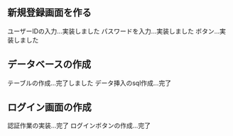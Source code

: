 ##  新規登録画面を作る
ユーザーIDの入力...実装しました
パスワードを入力...実装しました
ボタン...実装しました
## データベースの作成
テーブルの作成...完了しました
データ挿入のsql作成...完了
## ログイン画面の作成
認証作業の実装...完了
ログインボタンの作成...完了